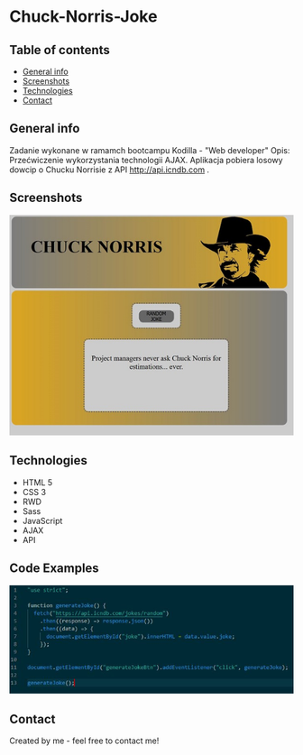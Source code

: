# Chuck-Norris-Joke

## Table of contents

- [General info](#general-info)
- [Screenshots](#screenshots)
- [Technologies](#technologies)
- [Contact](#contact)

## General info

Zadanie wykonane w ramamch bootcampu Kodilla - "Web developer"
Opis: Przećwiczenie wykorzystania technologii AJAX.
Aplikacja pobiera losowy dowcip o Chucku Norrisie z API http://api.icndb.com .

## Screenshots

![Example screenshot](./src/images/project_1.jpg)

## Technologies

- HTML 5
- CSS 3
- RWD
- Sass
- JavaScript
- AJAX
- API

## Code Examples
![Example screenshot](./src/images/kod1.JPG)


## Contact

Created by me - feel free to contact me!
